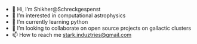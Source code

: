 - 👋 Hi, I’m Shikher@Schreckgespenst
- 👀 I’m interested in computational astrophysics
- 🌱 I’m currently learning python
- 💞️ I’m looking to collaborate on open source projects on gallactic clusters
- 📫 How to reach me stark.induztries@gmail.com

<!---
Schreckgespenst/Schreckgespenst is a ✨ special ✨ repository because its `README.md` (this file) appears on your GitHub profile.
You can click the Preview link to take a look at your changes.
--->
